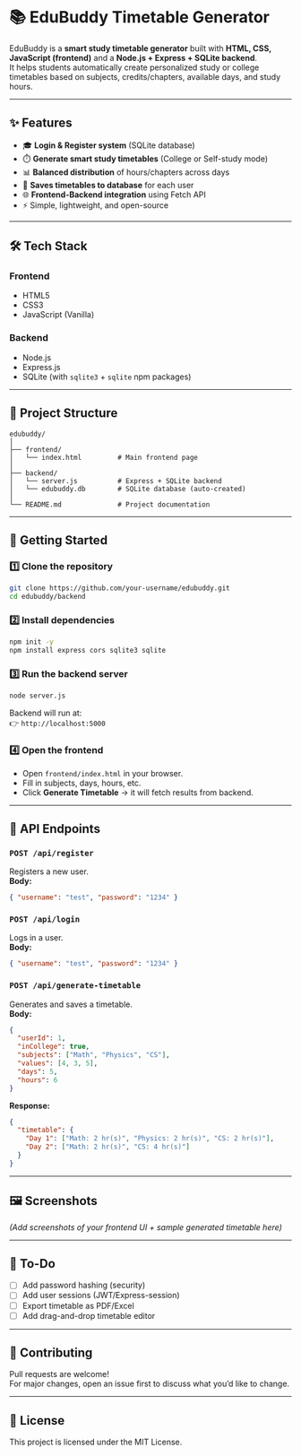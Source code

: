 # 📚 EduBuddy Timetable Generator

EduBuddy is a **smart study timetable generator** built with **HTML, CSS, JavaScript (frontend)** and a **Node.js + Express + SQLite backend**.  
It helps students automatically create personalized study or college timetables based on subjects, credits/chapters, available days, and study hours.

---

## ✨ Features
- 🎓 **Login & Register system** (SQLite database)
- ⏱️ **Generate smart study timetables** (College or Self-study mode)
- 📊 **Balanced distribution** of hours/chapters across days
- 💾 **Saves timetables to database** for each user
- 🌐 **Frontend-Backend integration** using Fetch API
- ⚡ Simple, lightweight, and open-source

---

## 🛠️ Tech Stack
### Frontend
- HTML5
- CSS3
- JavaScript (Vanilla)

### Backend
- Node.js
- Express.js
- SQLite (with `sqlite3` + `sqlite` npm packages)

---

## 📂 Project Structure
```
edubuddy/
│
├── frontend/
│   └── index.html         # Main frontend page
│
├── backend/
│   └── server.js          # Express + SQLite backend
│   └── edubuddy.db        # SQLite database (auto-created)
│
└── README.md              # Project documentation
```

---

## 🚀 Getting Started

### 1️⃣ Clone the repository
```bash
git clone https://github.com/your-username/edubuddy.git
cd edubuddy/backend
```

### 2️⃣ Install dependencies
```bash
npm init -y
npm install express cors sqlite3 sqlite
```

### 3️⃣ Run the backend server
```bash
node server.js
```
Backend will run at:  
👉 `http://localhost:5000`

### 4️⃣ Open the frontend
- Open `frontend/index.html` in your browser.
- Fill in subjects, days, hours, etc.
- Click **Generate Timetable** → it will fetch results from backend.

---

## 📡 API Endpoints
### `POST /api/register`
Registers a new user.  
**Body:**
```json
{ "username": "test", "password": "1234" }
```

### `POST /api/login`
Logs in a user.  
**Body:**
```json
{ "username": "test", "password": "1234" }
```

### `POST /api/generate-timetable`
Generates and saves a timetable.  
**Body:**
```json
{
  "userId": 1,
  "inCollege": true,
  "subjects": ["Math", "Physics", "CS"],
  "values": [4, 3, 5],
  "days": 5,
  "hours": 6
}
```

**Response:**
```json
{
  "timetable": {
    "Day 1": ["Math: 2 hr(s)", "Physics: 2 hr(s)", "CS: 2 hr(s)"],
    "Day 2": ["Math: 2 hr(s)", "CS: 4 hr(s)"]
  }
}
```

---

## 🖼️ Screenshots
*(Add screenshots of your frontend UI + sample generated timetable here)*

---

## 📌 To-Do
- [ ] Add password hashing (security)
- [ ] Add user sessions (JWT/Express-session)
- [ ] Export timetable as PDF/Excel
- [ ] Add drag-and-drop timetable editor

---

## 🤝 Contributing
Pull requests are welcome!  
For major changes, open an issue first to discuss what you’d like to change.

---

## 📜 License
This project is licensed under the MIT License.
